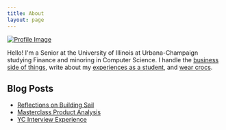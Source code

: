 ```yaml
---
title: About
layout: page
---
```

<!--![Profile Image]({{ site.url }}/{{ site.picture }}) -->

<a class="link" href="{{ site.url }}"> <img class="selfie" alt="Profile Image" src="{{ site.url }}/{{ site.picture }}"> </a>


<p>Hello! I'm a Senior at the University of Illinois at Urbana-Champaign studying Finance and minoring in Computer Science. I handle the <a href = "https://www.producthunt.com/posts/sidewise" target = "_blank">business side of things</a>, write about my <a href = "https://medium.com/@bigdchang" target="_blank">experiences as a student</a>, and <a href="https://www.instagram.com/crocconnoisseur/" target="_blank">wear crocs</a>. </p>


<!-- <h2>Skills</h2> -->

<!-- <ul class="skill-list">
	<li>HTML - Jade - Haml - Erb</li>
	<li>Responsive (Mobile First)</li>
	<li>CSS (Stylus, Sass, Less)</li>
	<li>Css Frameworks (Bootstrap, Foundation)</li>
	<li>Javascript (Design Patterns, Testes)</li>
	<li>NodeJS</li>
	<li>AngularJS - ReactJS</li>
	<li>Grunt - Gulp - Yeoman</li>
	<li>Git</li>
	<li>PHP</li>
	<li>Python</li>
	<li>MySQL - MongoDB</li>
	<li>Scrum and Kanban</li>
	<li>TDD e Continuous Integration</li>
</ul> -->

<h2>Blog Posts</h2>

<ul>
	<li><a href="https://medium.com/@bigdchang/building-sail-year-in-review-cd943653f1cb">Reflections on Building Sail</a></li>
	<li><a href="https://medium.com/@bigdchang/masterclass-product-analysis-4c32edc200a9">Masterclass Product Analysis</a></li>
	<li><a href="https://medium.com/@bigdchang/belief-91ddf374c41b">YC Interview Experience</a></li>
</ul> 
